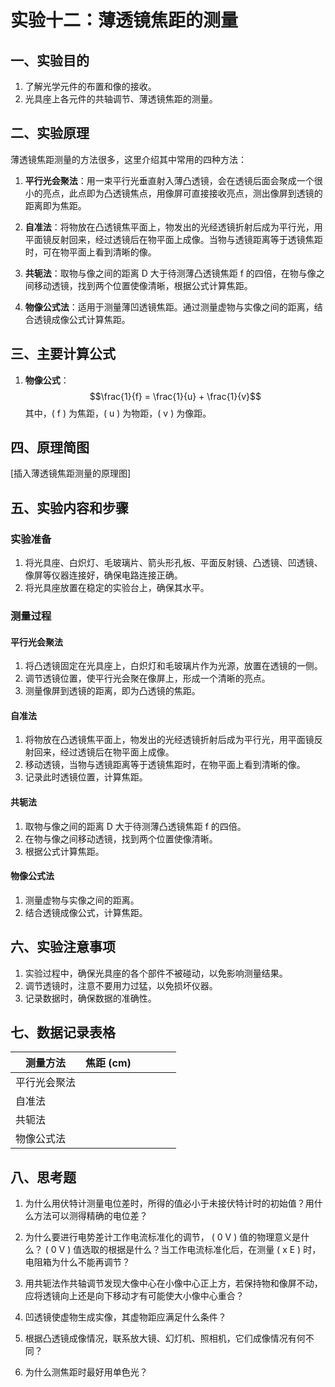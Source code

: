 # 实验十二：薄透镜焦距的测量

## 一、实验目的

1. 了解光学元件的布置和像的接收。
2. 光具座上各元件的共轴调节、薄透镜焦距的测量。

## 二、实验原理

薄透镜焦距测量的方法很多，这里介绍其中常用的四种方法：

1. **平行光会聚法**：用一束平行光垂直射入薄凸透镜，会在透镜后面会聚成一个很小的亮点，此点即为凸透镜焦点，用像屏可直接接收亮点，测出像屏到透镜的距离即为焦距。

2. **自准法**：将物放在凸透镜焦平面上，物发出的光经透镜折射后成为平行光，用平面镜反射回来，经过透镜后在物平面上成像。当物与透镜距离等于透镜焦距时，可在物平面上看到清晰的像。

3. **共轭法**：取物与像之间的距离 D 大于待测薄凸透镜焦距 f 的四倍，在物与像之间移动透镜，找到两个位置使像清晰，根据公式计算焦距。

4. **物像公式法**：适用于测量薄凹透镜焦距。通过测量虚物与实像之间的距离，结合透镜成像公式计算焦距。

## 三、主要计算公式

1. **物像公式**：
   $$\frac{1}{f} = \frac{1}{u} + \frac{1}{v}$$
   其中，\( f \) 为焦距，\( u \) 为物距，\( v \) 为像距。

## 四、原理简图

[插入薄透镜焦距测量的原理图]

## 五、实验内容和步骤

### 实验准备

1. 将光具座、白炽灯、毛玻璃片、箭头形孔板、平面反射镜、凸透镜、凹透镜、像屏等仪器连接好，确保电路连接正确。
2. 将光具座放置在稳定的实验台上，确保其水平。

### 测量过程

#### 平行光会聚法

1. 将凸透镜固定在光具座上，白炽灯和毛玻璃片作为光源，放置在透镜的一侧。
2. 调节透镜位置，使平行光会聚在像屏上，形成一个清晰的亮点。
3. 测量像屏到透镜的距离，即为凸透镜的焦距。

#### 自准法

1. 将物放在凸透镜焦平面上，物发出的光经透镜折射后成为平行光，用平面镜反射回来，经过透镜后在物平面上成像。
2. 移动透镜，当物与透镜距离等于透镜焦距时，在物平面上看到清晰的像。
3. 记录此时透镜位置，计算焦距。

#### 共轭法

1. 取物与像之间的距离 D 大于待测薄凸透镜焦距 f 的四倍。
2. 在物与像之间移动透镜，找到两个位置使像清晰。
3. 根据公式计算焦距。

#### 物像公式法

1. 测量虚物与实像之间的距离。
2. 结合透镜成像公式，计算焦距。

## 六、实验注意事项

1. 实验过程中，确保光具座的各个部件不被碰动，以免影响测量结果。
2. 调节透镜时，注意不要用力过猛，以免损坏仪器。
3. 记录数据时，确保数据的准确性。

## 七、数据记录表格

| 测量方法     | 焦距 (cm) |      |      |      |      |
| ------------ | --------- | ---- | ---- | ---- | ---- |
| 平行光会聚法 |           |      |      |      |      |
| 自准法       |           |      |      |      |      |
| 共轭法       |           |      |      |      |      |
| 物像公式法   |           |      |      |      |      |

## 八、思考题

1. 为什么用伏特计测量电位差时，所得的值必小于未接伏特计时的初始值？用什么方法可以测得精确的电位差？

2. 为什么要进行电势差计工作电流标准化的调节， \( 0 V \) 值的物理意义是什么？ \( 0 V \) 值选取的根据是什么？当工作电流标准化后，在测量 \( x E \) 时，电阻箱为什么不能再调节？

3. 用共轭法作共轴调节发现大像中心在小像中心正上方，若保持物和像屏不动，应将透镜向上还是向下移动才有可能使大小像中心重合？

4. 凹透镜使虚物生成实像，其虚物距应满足什么条件？

5. 根据凸透镜成像情况，联系放大镜、幻灯机、照相机，它们成像情况有何不同？

6. 为什么测焦距时最好用单色光？